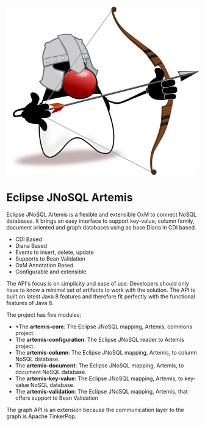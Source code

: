 ![Eclipse JNoSQL Artemis Project](https://github.com/JNOSQL/diana-site/blob/master/images/duke-artemis.png)
# Eclipse JNoSQL Artemis
 Eclipse JNoSQL Artemis is a flexible and extensible OxM to connect NoSQL databases. It brings an easy interface to support key-value, column family, document oriented and graph databases using as base Diana in CDI based.

* CDI Based
* Diana Based
* Events to insert, delete, update
* Supports to Bean Validation
* OxM Annotation Based
* Configurable and extensible

The API's focus is on simplicity and ease of use. Developers should only have to know a minimal set of artifacts to work with the solution. The API is built on latest Java 8 features and therefore fit perfectly with the functional features of Java 8. 

The project has five modules:

* *The **artemis-core**: The Eclipse JNoSQL mapping, Artemis, commons project.
* The **artemis-configuration**: The Eclipse JNoSQL reader to Artemis project.
* The **artemis-column**: The Eclipse JNoSQL mapping, Artemis, to column NoSQL database.
* The **artemis-document**: The Eclipse JNoSQL mapping, Artemis, to document NoSQL database.
* The **artemis-key-value**: The Eclipse JNoSQL mapping, Artemis, to key-value NoSQL database.
* The **artemis-validation**: The Eclipse JNoSQL mapping, Artemis, that offers support to Bean Validation


The graph API is an extension because the communication layer to the graph is Apache TinkerPop.


